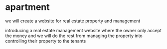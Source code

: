 # apartment
we will create a website for real estate property and management

introducing a real estate management website where the owner only accept the money and we will do the rest from managing the property into  controlling their property to the tenants

